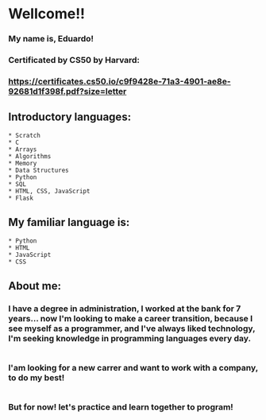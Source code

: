 # Wellcome!!
### My name is, Eduardo!
### Certificated by CS50 by Harvard:
### https://certificates.cs50.io/c9f9428e-71a3-4901-ae8e-92681d1f398f.pdf?size=letter

## Introductory languages:

    * Scratch
    * C
    * Arrays
    * Algorithms
    * Memory
    * Data Structures
    * Python
    * SQL
    * HTML, CSS, JavaScript
    * Flask

## My familiar language is:    
    * Python 
    * HTML 
    * JavaScript 
    * CSS

## About me:

### I have a degree in administration, I worked at the bank for 7 years... now I'm looking to make a career transition, because I see myself as a programmer, and I've always liked technology, I'm seeking knowledge in programming languages ​​every day.
#
### I'am looking for a new carrer and want to work  with a company, to do my best!
#
### But for now! let's practice and learn together to program!



     




 


